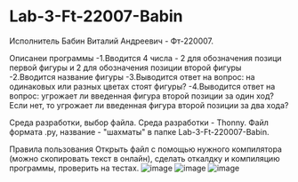 # Lab-3-Ft-22007-Babin
Исполнитель
Бабин Виталий Андреевич - Фт-220007.

Описанеи программы
-1.Вводится 4 числа - 2 для обозначения позици первой фигуры и 2 для обозначения позиции второй фигуры
-2.Вводится название фигуры
-3.Выводится ответ на вопрос:  на одинаковых или разных цветах стоят фигуры?
-4.Выводится ответ на вопрос: угрожает ли введенная фигура второй позиции за один ход? Если нет, то угрожает ли введенная фигура второй позиции за два хода? 


Среда разработки, выбор файла.
Среда разработки - Thonny. Файл формата .py, название - "шахматы" в папке Lab-3-Ft-220007-Babin.

Правила пользования
Открыть файл с помощью нужного компилятора (можно скопировать текст в онлайн), сделать откалдку и компиляцию программы, проверить на тестах.
![image](https://github.com/Vitalyushik/Lab-3-Ft-22007-Babin/assets/146360520/17a5244e-35d5-4a9f-a7bc-6e152d5bb602)
![image](https://github.com/Vitalyushik/Lab-3-Ft-22007-Babin/assets/146360520/653267a1-e4ab-4bb2-9f23-77cae4d3fc45)
![image](https://github.com/Vitalyushik/Lab-3-Ft-22007-Babin/assets/146360520/e0489720-a452-4559-9829-9b9c0ecd78fa)


